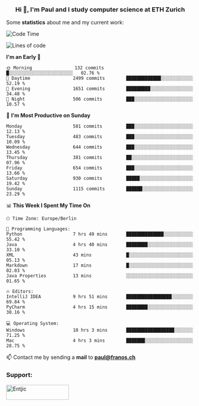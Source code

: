 <h3 align="center">Hi 👋, I'm Paul and I study computer science at ETH Zurich</h3>


Some **statistics** about me and my current work:

<!--START_SECTION:waka-->
![Code Time](http://img.shields.io/badge/Code%20Time-1%2C450%20hrs%2026%20mins-blue)

![Lines of code](https://img.shields.io/badge/From%20Hello%20World%20I%27ve%20Written-2.8%20million%20lines%20of%20code-blue)

**I'm an Early 🐤** 

```text
🌞 Morning                132 commits         █░░░░░░░░░░░░░░░░░░░░░░░░   02.76 % 
🌆 Daytime                2499 commits        █████████████░░░░░░░░░░░░   52.19 % 
🌃 Evening                1651 commits        █████████░░░░░░░░░░░░░░░░   34.48 % 
🌙 Night                  506 commits         ███░░░░░░░░░░░░░░░░░░░░░░   10.57 % 
```
📅 **I'm Most Productive on Sunday** 

```text
Monday                   581 commits         ███░░░░░░░░░░░░░░░░░░░░░░   12.13 % 
Tuesday                  483 commits         ███░░░░░░░░░░░░░░░░░░░░░░   10.09 % 
Wednesday                644 commits         ███░░░░░░░░░░░░░░░░░░░░░░   13.45 % 
Thursday                 381 commits         ██░░░░░░░░░░░░░░░░░░░░░░░   07.96 % 
Friday                   654 commits         ███░░░░░░░░░░░░░░░░░░░░░░   13.66 % 
Saturday                 930 commits         █████░░░░░░░░░░░░░░░░░░░░   19.42 % 
Sunday                   1115 commits        ██████░░░░░░░░░░░░░░░░░░░   23.29 % 
```


📊 **This Week I Spent My Time On** 

```text
🕑︎ Time Zone: Europe/Berlin

💬 Programming Languages: 
Python                   7 hrs 49 mins       ██████████████░░░░░░░░░░░   55.42 % 
Java                     4 hrs 40 mins       ████████░░░░░░░░░░░░░░░░░   33.10 % 
XML                      43 mins             █░░░░░░░░░░░░░░░░░░░░░░░░   05.13 % 
Markdown                 17 mins             █░░░░░░░░░░░░░░░░░░░░░░░░   02.03 % 
Java Properties          13 mins             ░░░░░░░░░░░░░░░░░░░░░░░░░   01.65 % 

🔥 Editors: 
IntelliJ IDEA            9 hrs 51 mins       █████████████████░░░░░░░░   69.84 % 
PyCharm                  4 hrs 15 mins       ████████░░░░░░░░░░░░░░░░░   30.16 % 

💻 Operating System: 
Windows                  10 hrs 3 mins       ██████████████████░░░░░░░   71.25 % 
Mac                      4 hrs 3 mins        ███████░░░░░░░░░░░░░░░░░░   28.75 % 
```


<!--END_SECTION:waka-->

📫 Contact me by sending a **mail** to **paul@franos.ch**

<h3 align="left">Support:</h3>
<p><a href="https://ko-fi.com/Entjic"> <img align="left" src="https://cdn.ko-fi.com/cdn/kofi3.png?v=3" height="40" width="168" alt="Entjic" /></a></p>
